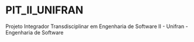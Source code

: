 # PIT_II_UNIFRAN
Projeto Integrador Transdisciplinar em Engenharia de Software II - Unifran - Engenharia de Software
